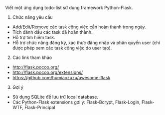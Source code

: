 Viết một ứng dụng todo-list sử dụng framework Python-Flask.

1. Chức năng yêu cầu
- Add/Edit/Remove các task công việc cần hoàn thành trong ngày.
- Tích đánh dấu các task đã hoàn thành.
- Hỗ trợ tìm hiếm task.
- Hỗ trợ chức năng đăng ký, xác thực đăng nhập và phân quyền user (chỉ được phép xem các task công việc do user tạo).

2. Các link tham khảo
- http://flask.pocoo.org/
- http://flask.pocoo.org/extensions/
- https://github.com/humiaozuzu/awesome-flask

3. Gợi ý
- Sử dụng SQLite để lưu trữ local database.
- Các Python-Flask extensions gợi ý: Flask-Bcrypt, Flask-Login, Flask-WTF, Flask-Principal 
